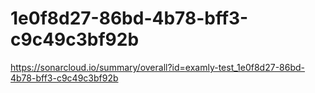 # 1e0f8d27-86bd-4b78-bff3-c9c49c3bf92b
https://sonarcloud.io/summary/overall?id=examly-test_1e0f8d27-86bd-4b78-bff3-c9c49c3bf92b
